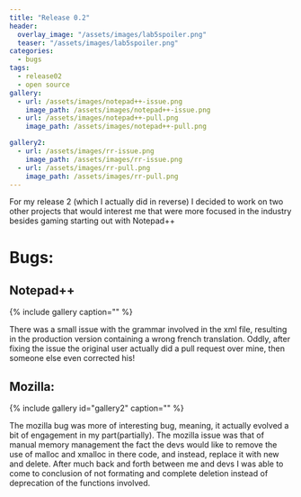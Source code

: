```yaml
---
title: "Release 0.2"
header:
  overlay_image: "/assets/images/lab5spoiler.png"
  teaser: "/assets/images/lab5spoiler.png"
categories:
  - bugs
tags:
  - release02
  - open source
gallery:
  - url: /assets/images/notepad++-issue.png
    image_path: /assets/images/notepad++-issue.png
  - url: /assets/images/notepad++-pull.png
    image_path: /assets/images/notepad++-pull.png

gallery2:
  - url: /assets/images/rr-issue.png
    image_path: /assets/images/rr-issue.png
  - url: /assets/images/rr-pull.png
    image_path: /assets/images/rr-pull.png
---
```


For my release 2 (which I actually did in reverse) I decided to work on two other projects that would interest me that were more focused in the industry besides gaming starting out with Notepad++

# Bugs:

## Notepad++

{% include gallery caption="" %}

There was a small issue with the grammar involved in the xml file, resulting in the production version containing a wrong french translation. Oddly, after fixing the issue the original user actually did a pull request over mine, then someone else even corrected his!

## Mozilla:

{% include gallery id="gallery2" caption="" %}

The mozilla bug was more of interesting bug, meaning, it actually evolved a bit of engagement in my part(partially). The mozilla issue was that of manual memory management the fact the devs would like to remove the use of malloc and xmalloc in there code, and instead, replace it with new and delete. After much back and forth between me and devs I was able to come to conclusion of not formating and complete deletion instead of deprecation of the functions involved.
